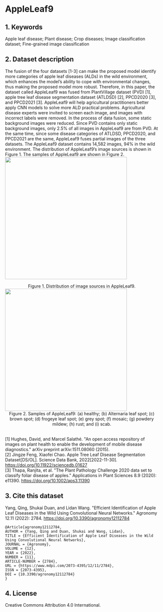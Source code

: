 # AppleLeaf9
## 1. Keywords
Apple leaf disease; Plant disease; Crop diseases; Image classification dataset; Fine-grained image classification

## 2. Dataset description
The fusion of the four datasets [1-3] can make the proposed model identify more categories of apple leaf diseases (ALDs) in the wild environment, which enhances the model’s ability to cope with environmental changes, thus making the proposed model more robust. Therefore, in this paper, the dataset called AppleLeaf9 was fused from PlantVillage dataset (PVD) [1], apple tree leaf disease segmentation dataset (ATLDSD) [2], PPCD2020 [3], and PPCD2021 [3]. AppleLeaf9 will help agricultural practitioners better apply CNN models to solve more ALD practical problems. Agricultural disease experts were invited to screen each image, and images with incorrect labels were removed. In the process of data fusion, some static background images were reduced. Since PVD contains only static background images, only 2.5% of all images in AppleLeaf9 are from PVD. At the same time, since some disease categories of ATLDSD, PPCD2020, and PPCD2021 are the same, AppleLeaf9 fuses partial images of the three datasets. The AppleLeaf9 dataset contains 14,582 images, 94% in the wild environment. The distribution of AppleLeaf9’s image sources is shown in Figure 1. The samples of AppleLeaf9 are shown in Figure 2.  
<image src="./Figure 1.jpg" width="400">
<center>Figure 1. Distribution of image sources in AppleLeaf9.</center>

<image src="./Figure 2.jpg" width="400" height="400">
<center>Figure 2. Samples of AppleLeaf9: (a) healthy; (b) Alternaria leaf spot; (c) brown spot; (d) frogeye leaf spot; (e) grey spot; (f) mosaic; (g) powdery mildew; (h) rust; and (i) scab.</center>
<table></table>


[1] Hughes, David, and Marcel Salathé. "An open access repository of images on plant health to enable the development of mobile disease diagnostics." arXiv preprint arXiv:1511.08060 (2015).  
[2] Jingze Feng, Xiaofei Chao. Apple Tree Leaf Disease Segmentation Dataset[DS/OL]. Science Data Bank, 2022[2022-11-30]. https://doi.org/10.11922/sciencedb.01627  
[3] Thapa, Ranjita, et al. "The Plant Pathology Challenge 2020 data set to classify foliar disease of apples." Applications in Plant Sciences 8.9 (2020): e11390. https://doi.org/10.1002/aps3.11390

## 3. Cite this dataset
Yang, Qing, Shukai Duan, and Lidan Wang. "Efficient Identification of Apple Leaf Diseases in the Wild Using Convolutional Neural Networks." Agronomy 12.11 (2022): 2784. https://doi.org/10.3390/agronomy12112784

    @Article{agronomy12112784,
    AUTHOR = {Yang, Qing and Duan, Shukai and Wang, Lidan},
    TITLE = {Efficient Identification of Apple Leaf Diseases in the Wild Using Convolutional Neural Networks},
    JOURNAL = {Agronomy},
    VOLUME = {12},
    YEAR = {2022},
    NUMBER = {11},
    ARTICLE-NUMBER = {2784},
    URL = {https://www.mdpi.com/2073-4395/12/11/2784},
    ISSN = {2073-4395},
    DOI = {10.3390/agronomy12112784}
    }

## 4. License
Creative Commons Attribution 4.0 International.




